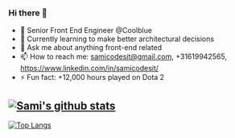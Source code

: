 ### Hi there 👋

- 🔭 Senior Front End Engineer @Coolblue
- 🌱 Currently learning to make better architectural decisions
- 💬 Ask me about anything front-end related
- 📫 How to reach me: samicodesit@gmail.com, +31619942565, https://www.linkedin.com/in/samicodesit/
- ⚡ Fun fact: +12,000 hours played on Dota 2


[![Sami's github stats](https://github-readme-stats.vercel.app/api?username=samicodesit&theme=algolia&count_private=true&show_icons=true&hide=stars)](https://github.com/anuraghazra/github-readme-stats)
---
[![Top Langs](https://github-readme-stats.vercel.app/api/top-langs/?username=samicodesit&layout=compact)](https://github.com/anuraghazra/github-readme-stats)



